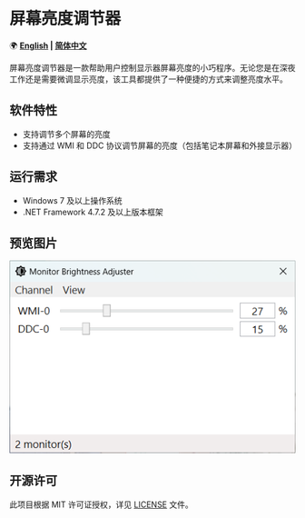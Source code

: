 ﻿# 屏幕亮度调节器

🌍 **[English](README.md) | [简体中文](README-CN.md)**

屏幕亮度调节器是一款帮助用户控制显示器屏幕亮度的小巧程序。无论您是在深夜工作还是需要微调显示亮度，该工具都提供了一种便捷的方式来调整亮度水平。

## 软件特性

- 支持调节多个屏幕的亮度
- 支持通过 WMI 和 DDC 协议调节屏幕的亮度（包括笔记本屏幕和外接显示器）

## 运行需求

- Windows 7 及以上操作系统
- .NET Framework 4.7.2 及以上版本框架

## 预览图片

![Preview1](Previews/Preview1.png)

## 开源许可

此项目根据 MIT 许可证授权，详见 [LICENSE](LICENSE.md) 文件。
